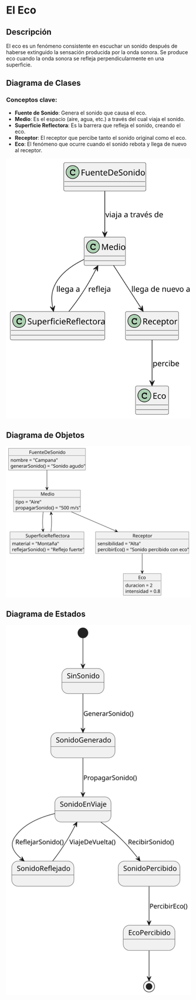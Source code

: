 # El Eco

## Descripción
El eco es un fenómeno consistente en escuchar un sonido después de haberse extinguido la sensación producida por la onda sonora. Se produce eco cuando la onda sonora se refleja perpendicularmente en una superficie.

## Diagrama de Clases

### Conceptos clave:
- **Fuente de Sonido**: Genera el sonido que causa el eco.
- **Medio**: Es el espacio (aire, agua, etc.) a través del cual viaja el sonido.
- **Superficie Reflectora**: Es la barrera que refleja el sonido, creando el eco.
- **Receptor**: El receptor que percibe tanto el sonido original como el eco.
- **Eco**: El fenómeno que ocurre cuando el sonido rebota y llega de nuevo al receptor.

![Diagrama de Clases](../../../../out/entregas/alarconAndres/ejercicio003/Eco/Clases/Clases.svg)

## Diagrama de Objetos

![Diagrama de Objetos](../../../../out/entregas/alarconAndres/ejercicio003/Eco/Objetos/Objetos.svg)

## Diagrama de Estados

![Diagrama de Estados](../../../../out/entregas/alarconAndres/ejercicio003/Eco/Estados/Estados.svg)
